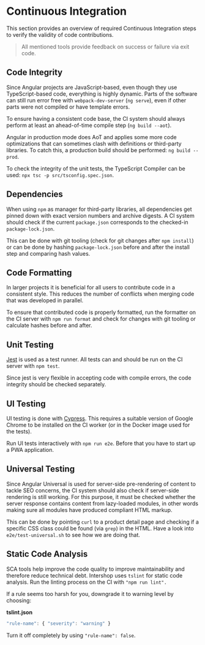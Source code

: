 <!--
kb_guide
kb_pwa
kb_everyone
kb_sync_latest_only
-->

# Continuous Integration

This section provides an overview of required Continuous Integration steps to verify the validity of code contributions.

> All mentioned tools provide feedback on success or failure via exit code.

## Code Integrity

Since Angular projects are JavaScript-based, even though they use TypeScript-based code, everything is highly dynamic. Parts of the software can still run error free with `webpack-dev-server` (`ng serve`), even if other parts were not compiled or have template errors.

To ensure having a consistent code base, the CI system should always perform at least an ahead-of-time compile step (`ng build --aot`).

Angular in production mode does AoT and applies some more code optimizations that can sometimes clash with definitions or third-party libraries. To catch this, a production build should be performed: `ng build --prod`.

To check the integrity of the unit tests, the TypeScript Compiler can be used: `npx tsc -p src/tsconfig.spec.json`.

## Dependencies

When using `npm` as manager for third-party libraries, all dependencies get pinned down with exact version numbers and archive digests. A CI system should check if the current `package.json` corresponds to the checked-in `package-lock.json`.

This can be done with git tooling (check for git changes after `npm install`) or can be done by hashing `package-lock.json` before and after the install step and comparing hash values.

## Code Formatting

In larger projects it is beneficial for all users to contribute code in a consistent style. This reduces the number of conflicts when merging code that was developed in parallel.

To ensure that contributed code is properly formatted, run the formatter on the CI server with `npm run format` and check for changes with git tooling or calculate hashes before and after.

## Unit Testing

[Jest](https://facebook.github.io/jest/) is used as a test runner. All tests can and should be run on the CI server with `npm test`.

Since jest is very flexible in accepting code with compile errors, the code integrity should be checked separately.

## UI Testing

UI testing is done with [Cypress](https://www.cypress.io/). This requires a suitable version of Google Chrome to be installed on the CI worker (or in the Docker image used for the tests).

Run UI tests interactively with `npm run e2e`. Before that you have to start up a PWA application.

## Universal Testing

Since Angular Universal is used for server-side pre-rendering of content to tackle SEO concerns, the CI system should also check if server-side rendering is still working. For this purpose, it must be checked whether the server response contains content from lazy-loaded modules, in other words making sure all modules have produced compliant HTML markup.

This can be done by pointing `curl` to a product detail page and checking if a specific CSS class could be found (via `grep`) in the HTML. Have a look into `e2e/test-universal.sh` to see how we are doing that.

## Static Code Analysis

SCA tools help improve the code quality to improve maintainability and therefore reduce technical debt. Intershop uses `tslint` for static code analysis. Run the linting process on the CI with `"npm run lint".`

If a rule seems too harsh for you, downgrade it to warning level by choosing:

**tslint.json**

```typescript
"rule-name": { "severity": "warning" }
```

Turn it off completely by using `"rule-name": false`.
